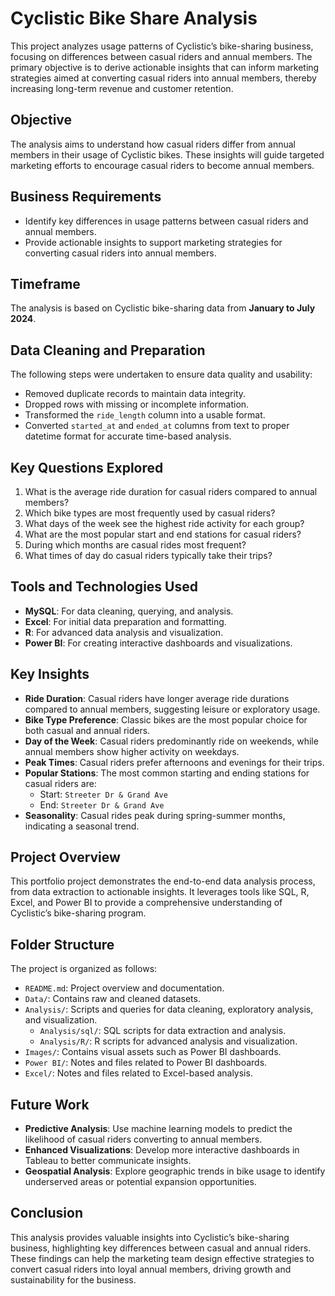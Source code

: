 # Cyclistic Bike Share Analysis

This project analyzes usage patterns of Cyclistic’s bike-sharing business, focusing on differences between casual riders and annual members. The primary objective is to derive actionable insights that can inform marketing strategies aimed at converting casual riders into annual members, thereby increasing long-term revenue and customer retention.

## Objective

The analysis aims to understand how casual riders differ from annual members in their usage of Cyclistic bikes. These insights will guide targeted marketing efforts to encourage casual riders to become annual members.

## Business Requirements

- Identify key differences in usage patterns between casual riders and annual members.
- Provide actionable insights to support marketing strategies for converting casual riders into annual members.

## Timeframe

The analysis is based on Cyclistic bike-sharing data from **January to July 2024**.

## Data Cleaning and Preparation

The following steps were undertaken to ensure data quality and usability:
- Removed duplicate records to maintain data integrity.
- Dropped rows with missing or incomplete information.
- Transformed the `ride_length` column into a usable format.
- Converted `started_at` and `ended_at` columns from text to proper datetime format for accurate time-based analysis.

## Key Questions Explored

1. What is the average ride duration for casual riders compared to annual members?
2. Which bike types are most frequently used by casual riders?
3. What days of the week see the highest ride activity for each group?
4. What are the most popular start and end stations for casual riders?
5. During which months are casual rides most frequent?
6. What times of day do casual riders typically take their trips?

## Tools and Technologies Used

- **MySQL**: For data cleaning, querying, and analysis.
- **Excel**: For initial data preparation and formatting.
- **R**: For advanced data analysis and visualization.
- **Power BI**: For creating interactive dashboards and visualizations.

## Key Insights

- **Ride Duration**: Casual riders have longer average ride durations compared to annual members, suggesting leisure or exploratory usage.
- **Bike Type Preference**: Classic bikes are the most popular choice for both casual and annual riders.
- **Day of the Week**: Casual riders predominantly ride on weekends, while annual members show higher activity on weekdays.
- **Peak Times**: Casual riders prefer afternoons and evenings for their trips.
- **Popular Stations**: The most common starting and ending stations for casual riders are:
    - Start: `Streeter Dr & Grand Ave`
    - End: `Streeter Dr & Grand Ave`
- **Seasonality**: Casual rides peak during spring-summer months, indicating a seasonal trend.

## Project Overview

This portfolio project demonstrates the end-to-end data analysis process, from data extraction to actionable insights. It leverages tools like SQL, R, Excel, and Power BI to provide a comprehensive understanding of Cyclistic’s bike-sharing program.

## Folder Structure

The project is organized as follows:

- `README.md`: Project overview and documentation.
- `Data/`: Contains raw and cleaned datasets.
- `Analysis/`: Scripts and queries for data cleaning, exploratory analysis, and visualization.
    - `Analysis/sql/`: SQL scripts for data extraction and analysis.
    - `Analysis/R/`: R scripts for advanced analysis and visualization.
- `Images/`: Contains visual assets such as Power BI dashboards.
- `Power BI/`: Notes and files related to Power BI dashboards.
- `Excel/`: Notes and files related to Excel-based analysis.

## Future Work

- **Predictive Analysis**: Use machine learning models to predict the likelihood of casual riders converting to annual members.
- **Enhanced Visualizations**: Develop more interactive dashboards in Tableau to better communicate insights.
- **Geospatial Analysis**: Explore geographic trends in bike usage to identify underserved areas or potential expansion opportunities.

## Conclusion

This analysis provides valuable insights into Cyclistic’s bike-sharing business, highlighting key differences between casual and annual riders. These findings can help the marketing team design effective strategies to convert casual riders into loyal annual members, driving growth and sustainability for the business. 
